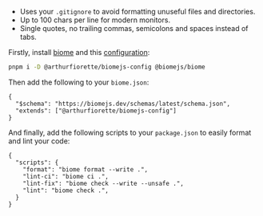 <!-- https://github.com/arthurfiorette/place/blob/main/src/content/blog/biome-config.md -->

- Uses your `.gitignore` to avoid formatting unuseful files and directories.
- Up to 100 chars per line for modern monitors.
- Single quotes, no trailing commas, semicolons and spaces instead of tabs.

Firstly, install [biome](https://biomejs.dev) and this [configuration](https://www.npmjs.com/package/@arthurfiorette/biomejs-config):

```sh
pnpm i -D @arthurfiorette/biomejs-config @biomejs/biome
```

Then add the following to your `biome.json`:

```jsonc
{
  "$schema": "https://biomejs.dev/schemas/latest/schema.json",
  "extends": ["@arthurfiorette/biomejs-config"]
}
```

And finally, add the following scripts to your `package.json` to easily format and lint your code:

```jsonc
{
  "scripts": {
    "format": "biome format --write .",
    "lint-ci": "biome ci .",
    "lint-fix": "biome check --write --unsafe .",
    "lint": "biome check .",
  }
}
```
